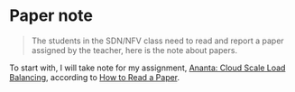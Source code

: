 # Paper note
> The students in the SDN/NFV class need to read and report a paper assigned by the teacher, here is the note about papers.

To start with, I will take note for my assignment, [Ananta: Cloud Scale Load Balancing](https://www.eecs.umich.edu/courses/eecs589/papers/ananta.pdf), according to [How to Read a Paper](http://www.computing.dcu.ie/~ray/teaching/CA485/notes/01_how_to_read_a_paper.pdf).
